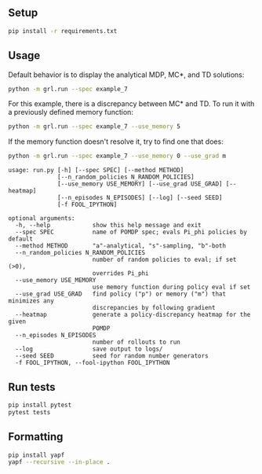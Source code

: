 ## Setup
```bash
pip install -r requirements.txt
```

## Usage

Default behavior is to display the analytical MDP, MC*, and TD solutions:
```bash
python -m grl.run --spec example_7
```

For this example, there is a discrepancy between MC* and TD. To run it with a previously defined memory function:
```bash
python -m grl.run --spec example_7 --use_memory 5
```

If the memory function doesn't resolve it, try to find one that does:
```bash
python -m grl.run --spec example_7 --use_memory 0 --use_grad m
```

```
usage: run.py [-h] [--spec SPEC] [--method METHOD]
              [--n_random_policies N_RANDOM_POLICIES]
              [--use_memory USE_MEMORY] [--use_grad USE_GRAD] [--heatmap]
              [--n_episodes N_EPISODES] [--log] [--seed SEED]
              [-f FOOL_IPYTHON]

optional arguments:
  -h, --help            show this help message and exit
  --spec SPEC           name of POMDP spec; evals Pi_phi policies by default
  --method METHOD       "a"-analytical, "s"-sampling, "b"-both
  --n_random_policies N_RANDOM_POLICIES
                        number of random policies to eval; if set (>0),
                        overrides Pi_phi
  --use_memory USE_MEMORY
                        use memory function during policy eval if set
  --use_grad USE_GRAD   find policy ("p") or memory ("m") that minimizes any
                        discrepancies by following gradient
  --heatmap             generate a policy-discrepancy heatmap for the given
                        POMDP
  --n_episodes N_EPISODES
                        number of rollouts to run
  --log                 save output to logs/
  --seed SEED           seed for random number generators
  -f FOOL_IPYTHON, --fool-ipython FOOL_IPYTHON
```

## Run tests
```bash
pip install pytest
pytest tests
```

## Formatting
```bash
pip install yapf
yapf --recursive --in-place .
```
